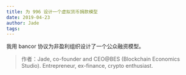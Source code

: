 ```yaml
---
title: 为 996 设计一个虚拟货币捐款模型
date: 2019-04-23
author: Jade
tags: 
---
```


我用 bancor 协议为非盈利组织设计了一个公众融资模型。

<!--more-->


> 作者：Jade, co-founder and CEO@BES (Blockchain Economics Studio). Entrepreneur, ex-finance, crypto enthusiast.